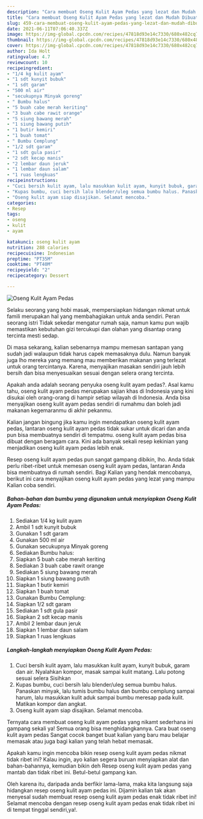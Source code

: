 ```yaml
---
description: "Cara membuat Oseng Kulit Ayam Pedas yang lezat dan Mudah Dibuat"
title: "Cara membuat Oseng Kulit Ayam Pedas yang lezat dan Mudah Dibuat"
slug: 459-cara-membuat-oseng-kulit-ayam-pedas-yang-lezat-dan-mudah-dibuat
date: 2021-06-11T07:06:40.337Z
image: https://img-global.cpcdn.com/recipes/47818d93e14c7330/680x482cq70/oseng-kulit-ayam-pedas-foto-resep-utama.jpg
thumbnail: https://img-global.cpcdn.com/recipes/47818d93e14c7330/680x482cq70/oseng-kulit-ayam-pedas-foto-resep-utama.jpg
cover: https://img-global.cpcdn.com/recipes/47818d93e14c7330/680x482cq70/oseng-kulit-ayam-pedas-foto-resep-utama.jpg
author: Ida Holt
ratingvalue: 4.7
reviewcount: 10
recipeingredient:
- "1/4 kg kulit ayam"
- "1 sdt kunyit bubuk"
- "1 sdt garam"
- "500 ml air"
- "secukupnya Minyak goreng"
- " Bumbu halus"
- "5 buah cabe merah keriting"
- "3 buah cabe rawit orange"
- "5 siung bawang merah"
- "1 siung bawang putih"
- "1 butir kemiri"
- "1 buah tomat"
- " Bumbu Cemplung"
- "1/2 sdt garam"
- "1 sdt gula pasir"
- "2 sdt kecap manis"
- "2 lembar daun jeruk"
- "1 lembar daun salam"
- "1 ruas lengkuas"
recipeinstructions:
- "Cuci bersih kulit ayam, lalu masukkan kulit ayam, kunyit bubuk, garam dan air. Nyalahkan kompor, masak sampai kulit matang. Lalu potong sesuai selera Sisihkan"
- "Kupas bumbu, cuci bersih lalu blender/uleg semua bumbu halus. Panaskan minyak, lalu tumis bumbu halus dan bumbu cemplung sampai harum, lalu masukkan kulit aduk sampai bumbu meresap pada kulit. Matikan kompor dan angkat."
- "Oseng kulit ayam siap disajikan. Selamat mencoba."
categories:
- Resep
tags:
- oseng
- kulit
- ayam

katakunci: oseng kulit ayam 
nutrition: 288 calories
recipecuisine: Indonesian
preptime: "PT35M"
cooktime: "PT40M"
recipeyield: "2"
recipecategory: Dessert

---
```



![Oseng Kulit Ayam Pedas](https://img-global.cpcdn.com/recipes/47818d93e14c7330/680x482cq70/oseng-kulit-ayam-pedas-foto-resep-utama.jpg)

Selaku seorang yang hobi masak, mempersiapkan hidangan nikmat untuk famili merupakan hal yang membahagiakan untuk anda sendiri. Peran seorang istri Tidak sekedar mengatur rumah saja, namun kamu pun wajib memastikan kebutuhan gizi tercukupi dan olahan yang disantap orang tercinta mesti sedap.

Di masa  sekarang, kalian sebenarnya mampu memesan santapan yang sudah jadi walaupun tidak harus capek memasaknya dulu. Namun banyak juga lho mereka yang memang mau memberikan makanan yang terlezat untuk orang tercintanya. Karena, menyajikan masakan sendiri jauh lebih bersih dan bisa menyesuaikan sesuai dengan selera orang tercinta. 



Apakah anda adalah seorang penyuka oseng kulit ayam pedas?. Asal kamu tahu, oseng kulit ayam pedas merupakan sajian khas di Indonesia yang kini disukai oleh orang-orang di hampir setiap wilayah di Indonesia. Anda bisa menyajikan oseng kulit ayam pedas sendiri di rumahmu dan boleh jadi makanan kegemaranmu di akhir pekanmu.

Kalian jangan bingung jika kamu ingin mendapatkan oseng kulit ayam pedas, lantaran oseng kulit ayam pedas tidak sukar untuk dicari dan anda pun bisa membuatnya sendiri di tempatmu. oseng kulit ayam pedas bisa dibuat dengan beragam cara. Kini ada banyak sekali resep kekinian yang menjadikan oseng kulit ayam pedas lebih enak.

Resep oseng kulit ayam pedas pun sangat gampang dibikin, lho. Anda tidak perlu ribet-ribet untuk memesan oseng kulit ayam pedas, lantaran Anda bisa membuatnya di rumah sendiri. Bagi Kalian yang hendak mencobanya, berikut ini cara menyajikan oseng kulit ayam pedas yang lezat yang mampu Kalian coba sendiri.

<!--inarticleads1-->

##### Bahan-bahan dan bumbu yang digunakan untuk menyiapkan Oseng Kulit Ayam Pedas:

1. Sediakan 1/4 kg kulit ayam
1. Ambil 1 sdt kunyit bubuk
1. Gunakan 1 sdt garam
1. Gunakan 500 ml air
1. Gunakan secukupnya Minyak goreng
1. Sediakan  Bumbu halus:
1. Siapkan 5 buah cabe merah keriting
1. Sediakan 3 buah cabe rawit orange
1. Sediakan 5 siung bawang merah
1. Siapkan 1 siung bawang putih
1. Siapkan 1 butir kemiri
1. Siapkan 1 buah tomat
1. Gunakan  Bumbu Cemplung:
1. Siapkan 1/2 sdt garam
1. Sediakan 1 sdt gula pasir
1. Siapkan 2 sdt kecap manis
1. Ambil 2 lembar daun jeruk
1. Siapkan 1 lembar daun salam
1. Siapkan 1 ruas lengkuas




<!--inarticleads2-->

##### Langkah-langkah menyiapkan Oseng Kulit Ayam Pedas:

1. Cuci bersih kulit ayam, lalu masukkan kulit ayam, kunyit bubuk, garam dan air. Nyalahkan kompor, masak sampai kulit matang. Lalu potong sesuai selera Sisihkan
1. Kupas bumbu, cuci bersih lalu blender/uleg semua bumbu halus. Panaskan minyak, lalu tumis bumbu halus dan bumbu cemplung sampai harum, lalu masukkan kulit aduk sampai bumbu meresap pada kulit. Matikan kompor dan angkat.
1. Oseng kulit ayam siap disajikan. Selamat mencoba.




Ternyata cara membuat oseng kulit ayam pedas yang nikamt sederhana ini gampang sekali ya! Semua orang bisa menghidangkannya. Cara buat oseng kulit ayam pedas Sangat cocok banget buat kalian yang baru mau belajar memasak atau juga bagi kalian yang telah hebat memasak.

Apakah kamu ingin mencoba bikin resep oseng kulit ayam pedas nikmat tidak ribet ini? Kalau ingin, ayo kalian segera buruan menyiapkan alat dan bahan-bahannya, kemudian bikin deh Resep oseng kulit ayam pedas yang mantab dan tidak ribet ini. Betul-betul gampang kan. 

Oleh karena itu, daripada anda berfikir lama-lama, maka kita langsung saja hidangkan resep oseng kulit ayam pedas ini. Dijamin kalian tak akan menyesal sudah membuat resep oseng kulit ayam pedas enak tidak ribet ini! Selamat mencoba dengan resep oseng kulit ayam pedas enak tidak ribet ini di tempat tinggal sendiri,ya!.

